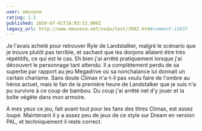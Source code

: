 ```yaml
---
user: emuzone
rating: 2.5
published: 2010-07-01T16:03:52.000Z
legacy_url: http://www.emunova.net/veda/test/3902.htm#comment-13837
---
```

Je l'avais acheté pour retrouver Ryle de Landstalker, malgré le scénario que je trouve plutôt pas terrible, et sachant que les donjons allaient être très répétitifs, ce qui est le cas. Eh bien j'ai arrêté pratiquement lorsque j'ai découvert le personnage tant attendu. Il a complètement perdu de sa superbe par rapport au jeu Megadrive où sa nonchalance lui donnait un certain charisme. Sans doute Climax n'a-t-il pas voulu faire de l'ombre au héros actuel, mais le fan de la première heure de Landstalker que je suis n'a pu survivre à ce coup de bambou. Du coup j'ai arrêté net d'y jouer et la boîte végète dans mon armoire.

A mes yeux ce jeu, fait avant tout pour les fans des titres Climax, est assez loupé. Maintenant il y a assez peu de jeux de ce style sur Dream en version PAL, et techniquement il reste correct.